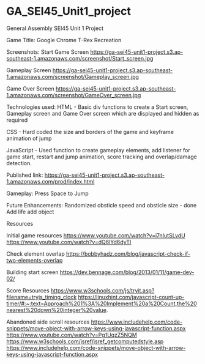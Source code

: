 # GA_SEI45_Unit1_project

General Assembly SEI45 Unit 1 Project

Game Title: Google Chrome T-Rex Recreation

Screenshots:
Start Game Screen
https://ga-sei45-unit1-project.s3.ap-southeast-1.amazonaws.com/screenshot/Start_screen.jpg

Gameplay Screen
https://ga-sei45-unit1-project.s3.ap-southeast-1.amazonaws.com/screenshot/Gameplay_screen.jpg

Game Over Screen
https://ga-sei45-unit1-project.s3.ap-southeast-1.amazonaws.com/screenshot/GameOver_screen.jpg

Technologies used:
HTML - Basic div functions to create a Start screen, Gameplay screen and Game Over screen which are displayed and hidden as required

CSS - Hard coded the size and borders of the game and keyframe animation of jump

JavaScript - Used function to create gameplay elements, add listener for game start, restart and jump animation, score tracking and overlap/damage detection.

Published link:
https://ga-sei45-unit1-project.s3.ap-southeast-1.amazonaws.com/prod/index.html

Gameplay: Press Space to Jump

Future Enhancements:
Randomized obsticle speed and obsticle size - done
Add life add object

Resources

Initial game resources
https://www.youtube.com/watch?v=i7nIutSLvdU
https://www.youtube.com/watch?v=dQ6lYd6dyTI

Check element overlap
https://bobbyhadz.com/blog/javascript-check-if-two-elements-overlap

Building start screen
https://dev.bennage.com/blog/2013/01/11/game-dev-02/

Score Resources
https://www.w3schools.com/js/tryit.asp?filename=tryjs_timing_clock
https://linuxhint.com/javascript-count-up-timer/#:~:text=Approach%201%3A%20Implement%20a%20Count,the%20nearest%20down%20integer%20value.

Abandoned side scroll resources
https://www.includehelp.com/code-snippets/move-object-with-arrow-keys-using-javascript-function.aspx
https://www.youtube.com/watch?v=Pg1UqzZ5NQM
https://www.w3schools.com/jsref/jsref_getcomputedstyle.asp
https://www.includehelp.com/code-snippets/move-object-with-arrow-keys-using-javascript-function.aspx
